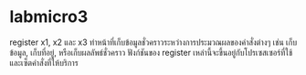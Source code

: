 # labmicro3

register x1, x2 และ x3 ทำหน้าที่เก็บข้อมูลชั่วคราวระหว่างการประมวณผลของคำสั่งต่างๆ เช่น เก็บข้อมูล, เก็บที่อยู่, หรือเก็บผลลัพธ์ชั่วคราว 
ฟังก์ชันของ register เหล่านี้จะขึ้นอยู่กับโปรเซสเซอร์ที่ใช้และเซ็ตคำสั่งที่ให้บริการ
